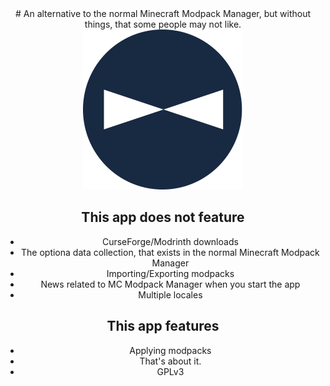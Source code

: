 <div align="center">
# An alternative to the normal Minecraft Modpack Manager, but without things, that some people may not like.

<img src="https://github.com/mrquantumoff/mcmodpackmanager-lite/raw/main/ui/images/logobig.png" height="256"/>

## This app does not feature

- CurseForge/Modrinth downloads
- The optiona data collection, that exists in the normal Minecraft Modpack Manager
- Importing/Exporting modpacks
- News related to MC Modpack Manager when you start the app
- Multiple locales

## This app features

- Applying modpacks
- That's about it.
- GPLv3
</div>
